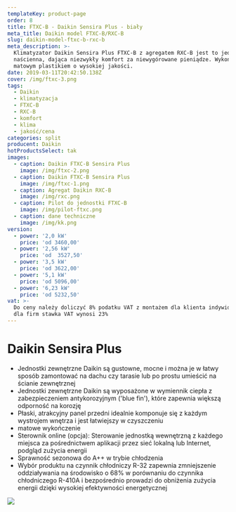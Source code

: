 ```yaml
---
templateKey: product-page
order: 8
title: FTXC-B - Daikin Sensira Plus - biały
meta_title: Daikin model FTXC-B/RXC-B
slug: daikin-model-ftxc-b-rxc-b
meta_description: >-
  Klimatyzator Daikin Sensira Plus FTXC-B z agregatem RXC-B jest to jednostka
  naścienna, dająca niezwykły komfort za niewygórowane pieniądze. Wykończenie
  matowym plastikiem o wysokiej jakości.
date: 2019-03-11T20:42:50.138Z
cover: /img/ftxc-3.png
tags:
  - Daikin
  - klimatyzacja
  - FTXC-B
  - RXC-B
  - komfort
  - klima
  - jakość/cena
categories: split
producent: Daikin
hotProductsSelect: tak
images:
  - caption: Daikin FTXC-B Sensira Plus
    image: /img/ftxc-2.png
  - caption: Daikin FTXC-B Sensira Plus
    image: /img/ftxc-1.png
  - caption: Agregat Daikin RXC-B
    image: /img/rxc.png
  - caption: Pilot do jednostki FTXC-B
    image: /img/pilot-ftxc.png
  - caption: dane techniczne
    image: /img/kk.png
version:
  - power: '2,0 kW'
    price: 'od 3460,00'
  - power: '2,56 kW'
    price: 'od  3527,50'
  - power: '3,5 kW'
    price: 'od 3622,00'
  - power: '5,1 kW'
    price: 'od 5096,00'
  - power: '6,23 kW'
    price: 'od 5232,50'
vat: >-
  Do ceny należy doliczyć 8% podatku VAT z montażem dla klienta indywidualnego,
  dla firm stawka VAT wynosi 23%
---
```

# Daikin Sensira Plus

* Jednostki zewnętrzne Daikin są gustowne, mocne i można je w łatwy sposób zamontować na dachu czy tarasie lub po prostu umieścić na ścianie zewnętrznej
* Jednostki zewnętrzne Daikin są wyposażone w wymiennik ciepła z zabezpieczeniem antykorozyjnym ('blue fin'), które zapewnia większą odporność na korozję
* Płaski, atrakcyjny panel przedni idealnie komponuje się z każdym wystrojem wnętrza i jest łatwiejszy w czyszczeniu
* matowe wykończenie
* Sterownik online (opcja): Sterowanie jednostką wewnętrzną z każdego miejsca za pośrednictwem aplikacji przez sieć lokalną lub Internet, podgląd zużycia energii
* Sprawność sezonowa do A++ w trybie chłodzenia
* Wybór produktu na czynnik chłodniczy R-32 zapewnia zmniejszenie oddziaływania na środowisko o 68% w porównaniu do czynnika chłodniczego R-410A i bezpośrednio prowadzi do obniżenia zużycia energii dzięki wysokiej efektywności energetycznej

![](/img/dane.png)
